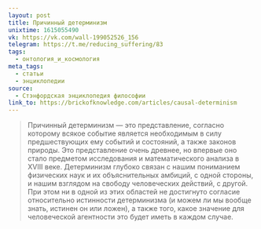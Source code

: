```yaml
---
layout: post
title: Причинный детерминизм
unixtime: 1615055490
vk: https://vk.com/wall-199052526_156
telegram: https://t.me/reducing_suffering/83
tags:
  - онтология_и_космология
meta_tags:
  - статьи
  - энциклопедии
source:
  - Стэнфордская энциклопедия философии
link_to: https://brickofknowledge.com/articles/causal-determinism
---
```

>Причинный детерминизм — это представление, согласно которому всякое событие является необходимым в силу предшествующих ему событий и состояний, а также законов природы. Это представление очень древнее, но впервые оно стало предметом исследования и математического анализа в XVIII веке. Детерминизм глубоко связан с нашим пониманием физических наук и их объяснительных амбиций, с одной стороны, и нашим взглядом на свободу человеческих действий, с другой. При этом ни в одной из этих областей не достигнуто согласие относительно истинности детерминизма (и можем ли мы вообще знать, истинен он или ложен), а также того, какое значение для человеческой агентности это будет иметь в каждом случае.
